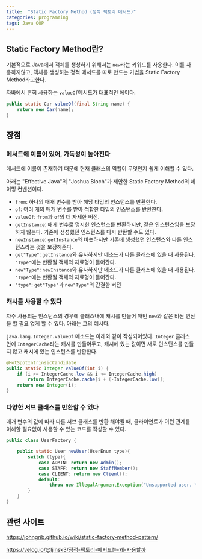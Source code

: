```yaml
---
title:  "Static Factory Method (정적 팩토리 메서드)"
categories: programming
tags: Java OOP
---
```


## Static Factory Method란?

기본적으로 Java에서 객체를 생성하기 위해서는 `new`라는 키워드를 사용한다. 이를 사용하지않고, 객체를 생성하는 정적 메서드를 따로 만드는 기법을 Static Factory Method라고한다.

자바에서 흔히 사용하는 `valueOf`메서드가 대표적인 에이다.

```java
public static Car valueOf(final String name) {
    return new Car(name);
}
```

## 장점

### 메서드에 이름이 있어, 가독성이 높아진다

메서드에 이름이 존재하기 때문에 현재 클래스의 역할이 무엇인지 쉽게 이해할 수 있다.

아래는 "Effective Java"의 "Joshua Bloch"가 제안한 Static Factory Method의 네이밍 컨벤션이다.

- `from`: 하나의 매개 변수를 받아 해당 타입의 인스턴스를 반환한다.
- `of`: 여러 개의 매개 변수를 받아 적합한 타입의 인스턴스를 반환한다.
- `valueOf`: `from`과 `of`의 더 자세한 버전.
- `getInstance`: 매게 변수로 명시한 인스턴스를 반환하지만, 같은 인스턴스임을 보장하지 않는다. 기존에 생성했던 인스턴스를 다시 반환할 수도 있다.
- `newInstance`: `getInstance`와 비슷하지만 기존에 생성했던 인스턴스와 다른 인스턴스라는 것을 보장해준다.
- `get"Type"`: `getInstance`와 유사하지만 메소드가 다른 클래스에 있을 때 사용된다. `"Type"`에는 반환될 객체의 자료형이 들어간다.
- `new"Type"`: `newInstance`와 유사하지만 메소드가 다른 클래스에 있을 때 사용된다. `"Type"`에는 반환될 객체의 자료형이 들어간다.
- `"type"`: `get"Type"`과 `new"Type"`의 간결한 버전

### 캐시를 사용할 수 있다

자주 사용되는 인스턴스의 경우에 클래스내에 캐시를 만들어 매번 `new`와 같은 비싼 연산을 할 필요 없게 할 수 있다. 아래는 그의 예시다.

`java.lang.Integer.valueOf` 메소드는 아래와 같이 작성되어있다. `Integer` 클래스 안에 `IntegerCache`라는 캐시를 만들어두고, 캐시에 있는 값이면 새로 인스턴스를 만들지 않고 캐시에 있는 인스턴스를 반환한다.

```java
@HotSpotIntrinsicCandidate
public static Integer valueOf(int i) {
    if (i >= IntegerCache.low && i <= IntegerCache.high)
        return IntegerCache.cache[i + (-IntegerCache.low)];
    return new Integer(i);
}

```

### 다양한 서브 클래스를 반환할 수 있다

매개 변수의 값에 따라 다른 서브 클래스를 반환 해야될 때, 클라이언트가 이런 관계를 이해할 필요없이 사용할 수 있는 코드를 작성할 수 있다.

```java
public class UserFactory {

    public static User newUser(UserEnum type){
        switch (type){
            case ADMIN: return new Admin();
            case STAFF: return new StaffMember();
            case CLIENT: return new Client();
            default:
                throw new IllegalArgumentException("Unsupported user. You input: " + type);
        } 
    }
}
```

## 관련 사이트

<https://johngrib.github.io/wiki/static-factory-method-pattern/>

<https://velog.io/@ljinsk3/정적-팩토리-메서드는-왜-사용할까>
